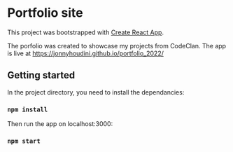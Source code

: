 # Portfolio site

This project was bootstrapped with [Create React App](https://github.com/facebook/create-react-app).

The porfolio was created to showcase my projects from CodeClan. The app is live at https://jonnyhoudini.github.io/portfolio_2022/

## Getting started

In the project directory, you need to install the dependancies:

### `npm install`

Then run the app on localhost:3000:

### `npm start`
